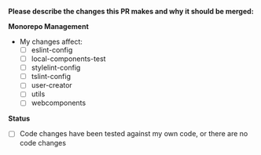 **Please describe the changes this PR makes and why it should be merged:**

**Monorepo Management**

- My changes affect:
  - [ ] eslint-config
  - [ ] local-components-test
  - [ ] stylelint-config
  - [ ] tslint-config
  - [ ] user-creator
  - [ ] utils
  - [ ] webcomponents

**Status**

- [ ] Code changes have been tested against my own code, or there are no code changes
